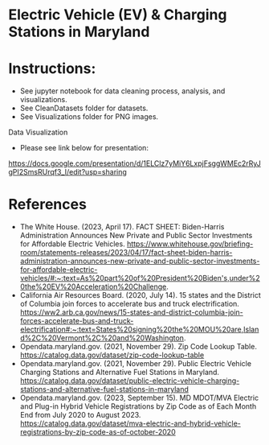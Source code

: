 # Electric Vehicle (EV) & Charging Stations in Maryland

# Instructions:
- See jupyter notebook for data cleaning process, analysis, and visualizations.
- See CleanDatasets folder for datasets.
- See Visualizations folder for PNG images.

 Data Visualization
- Please see link below for presentation:

https://docs.google.com/presentation/d/1ELClz7yMiY6LxpjFsggWMEc2rRyJgPI2SmsRUrqf3_I/edit?usp=sharing

# References
- The White House. (2023, April 17). FACT SHEET: Biden-Harris Administration Announces New Private and Public Sector Investments for Affordable Electric Vehicles. https://www.whitehouse.gov/briefing-room/statements-releases/2023/04/17/fact-sheet-biden-harris-administration-announces-new-private-and-public-sector-investments-for-affordable-electric-vehicles/#:~:text=As%20part%20of%20President%20Biden's,under%20the%20EV%20Acceleration%20Challenge.
- California Air Resources Board. (2020, July 14). 15 states and the District of Columbia join forces to accelerate bus and truck electrification. https://ww2.arb.ca.gov/news/15-states-and-district-columbia-join-forces-accelerate-bus-and-truck-electrification#:~:text=States%20signing%20the%20MOU%20are,Island%2C%20Vermont%2C%20and%20Washington.
- Opendata.maryland.gov. (2021, November 29). Zip Code Lookup Table. https://catalog.data.gov/dataset/zip-code-lookup-table
- Opendata.maryland.gov. (2021, November 29). Public Electric Vehicle Charging Stations and Alternative Fuel Stations in Maryland. 
https://catalog.data.gov/dataset/public-electric-vehicle-charging-stations-and-alternative-fuel-stations-in-maryland
- Opendata.maryland.gov. (2023, September 15). MD MDOT/MVA Electric and Plug-in Hybrid Vehicle Registrations by Zip Code as of Each Month End from July 2020 to August 2023. https://catalog.data.gov/dataset/mva-electric-and-hybrid-vehicle-registrations-by-zip-code-as-of-october-2020
